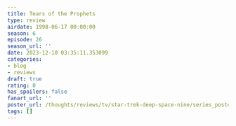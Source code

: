 ```yaml
---
title: Tears of the Prophets
type: review
airdate: 1998-06-17 00:00:00
season: 6
episode: 26
season_url: ''
date: 2023-12-10 03:35:11.353099
categories:
- blog
- reviews
draft: true
rating: 0
has_spoilers: false
fanart_url: ''
poster_url: /thoughts/reviews/tv/star-trek-deep-space-nine/series_poster.jpg
tags: []
---
```


